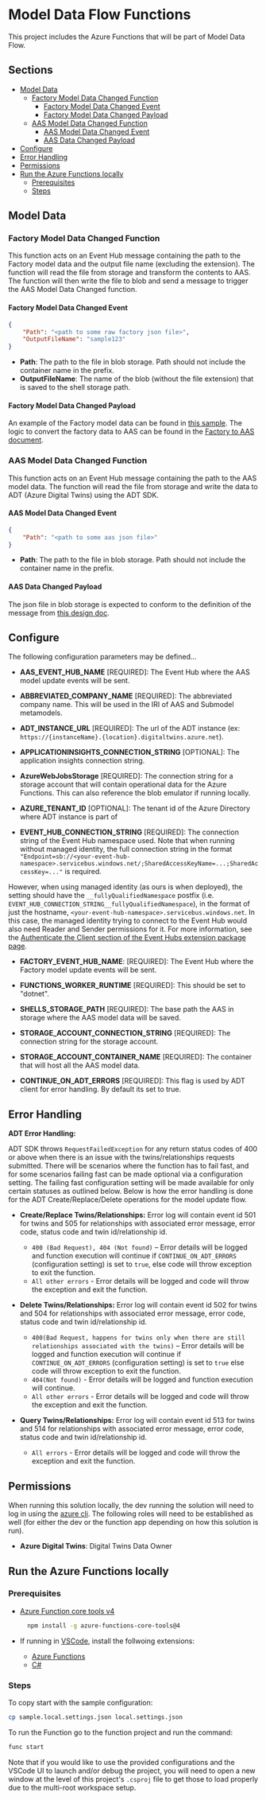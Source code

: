# Model Data Flow Functions <!-- omit in toc -->

This project includes the Azure Functions that will be part of Model Data Flow.

## Sections <!-- omit in toc -->

- [Model Data](#model-data)
  - [Factory Model Data Changed Function](#factory-model-data-changed-function)
    - [Factory Model Data Changed Event](#factory-model-data-changed-event)
    - [Factory Model Data Changed Payload](#factory-model-data-changed-payload)
  - [AAS Model Data Changed Function](#aas-model-data-changed-function)
    - [AAS Model Data Changed Event](#aas-model-data-changed-event)
    - [AAS Data Changed Payload](#aas-data-changed-payload)
- [Configure](#configure)
- [Error Handling](#error-handling)
- [Permissions](#permissions)
- [Run the Azure Functions locally](#run-the-azure-functions-locally)
  - [Prerequisites](#prerequisites)
  - [Steps](#steps)

## Model Data

### Factory Model Data Changed Function

This function acts on an Event Hub message containing the path to the Factory model data and the output file name (excluding the extension).
The function will read the file from storage and transform the contents to AAS.
The function will then write the file to blob and send a message to trigger the AAS Model Data Changed function.

#### Factory Model Data Changed Event

```json
{
    "Path": "<path to some raw factory json file>",
    "OutputFileName": "sample123"
}
```

- **Path**: The path to the file in blob storage. Path should not include the container name in the prefix.
- **OutputFileName**: The name of the blob (without the file extension) that is saved to the shell storage path.

#### Factory Model Data Changed Payload

An example of the Factory model data can be found in [this sample](../../samples/model-data/Factory.json).
The logic to convert the factory data to AAS can be found in the [Factory to AAS document](../../docs/design/model-data-raw-to-aas.md).

### AAS Model Data Changed Function

This function acts on an Event Hub message containing the path to the AAS model data.
The function will read the file from storage and write the data to ADT (Azure Digital Twins) using the ADT SDK.

#### AAS Model Data Changed Event

```json
{
    "Path": "<path to some aas json file>"
}
```

- **Path**: The path to the file in blob storage. Path should not include the container name in the prefix.

#### AAS Data Changed Payload

The json file in blob storage is expected to conform to the definition of the message from [this design doc](../../docs/model-data-raw-to-aas.md).

## Configure

The following configuration parameters may be defined...

- **AAS_EVENT_HUB_NAME** [REQUIRED]: The Event Hub where the AAS model update events will be sent.

- **ABBREVIATED_COMPANY_NAME** [REQUIRED]: The abbreviated company name. This will be used in the IRI of AAS and Submodel metamodels.

- **ADT_INSTANCE_URL** [REQUIRED]: The url of the ADT instance (ex: `https://{instanceName}.{location}.digitaltwins.azure.net`).

- **APPLICATIONINSIGHTS_CONNECTION_STRING** [OPTIONAL]: The application insights connection string.

- **AzureWebJobsStorage** [REQUIRED]: The connection string for a storage account that will contain operational data for the Azure Functions.
  This can also reference the blob emulator if running locally.

- **AZURE_TENANT_ID** [OPTIONAL]: The tenant id of the Azure Directory where ADT instance is part of

- **EVENT_HUB_CONNECTION_STRING** [REQUIRED]: The connection string of the Event Hub namespace used.
Note that when running without managed identity,
the full connection string in the format `"Endpoint=sb://<your-event-hub-namespace>.servicebus.windows.net/;SharedAccessKeyName=...;SharedAccessKey=..."`
is required.

However, when using managed identity (as ours is when deployed), the setting should have the `__fullyQualifiedNamespace` postfix (i.e. `EVENT_HUB_CONNECTION_STRING__fullyQualifiedNamespace`),
in the format of just the hostname, `<your-event-hub-namespace>.servicebus.windows.net`.
In this case, the managed identity trying to connect to the Event Hub would also need Reader and Sender permissions for it.
For more information, see the [Authenticate the Client section of the Event Hubs extension package page](https://www.nuget.org/packages/Microsoft.Azure.WebJobs.Extensions.EventHubs/5.0.0-beta.7#readme-body-tab).

- **FACTORY_EVENT_HUB_NAME**: [REQUIRED]: The Event Hub where the Factory model update events will be sent.

- **FUNCTIONS_WORKER_RUNTIME** [REQUIRED]: This should be set to "dotnet".

- **SHELLS_STORAGE_PATH** [REQUIRED]: The base path the AAS in storage where the AAS model data will be saved.

- **STORAGE_ACCOUNT_CONNECTION_STRING** [REQUIRED]: The connection string for the storage account.

- **STORAGE_ACCOUNT_CONTAINER_NAME** [REQUIRED]: The container that will host all the AAS model data.

- **CONTINUE_ON_ADT_ERRORS** [REQUIRED]: This flag is used by ADT client for error handling. By default its set to true.

## Error Handling

**ADT Error Handling:**

ADT SDK throws `RequestFailedException` for any return status codes of 400 or above when there is an issue
with the twins/relationships requests submitted. There will be scenarios where the function has to fail fast,
and for some scenarios
failing fast can be made optional via a configuration setting.
The failing fast configuration setting will be made available for only certain statuses as outlined below.
Below is how the error handling is done for the ADT Create/Replace/Delete operations for the model update flow.

- **Create/Replace Twins/Relationships:**
Error log will contain event id 501 for twins and 505 for relationships with associated error message, error code,
status code and twin id/relationship id.

  - `400 (Bad Request), 404 (Not found)` – Error details will be logged and function execution will continue
  if `CONTINUE_ON_ADT_ERRORS` (configuration setting) is set to `true`, else code will throw exception to exit
  the function.
  - `All other errors` - Error details will be logged and code will throw the exception and exit the function.

- **Delete Twins/Relationships:**
Error log will contain event id 502 for twins and 504 for relationships with associated error message, error code,
status code and twin id/relationship id.

  - `400(Bad Request, happens for twins only when there are still relationships associated with the twins)` –
  Error details will be logged and function execution will continue if `CONTINUE_ON_ADT_ERRORS`
  (configuration setting) is set to `true` else code will throw exception to exit the function.
  - `404(Not found)` - Error details will be logged and function execution will continue.
  - `All other errors` - Error details will be logged and code will throw the exception and exit the function.

- **Query Twins/Relationships:**
Error log will contain event id 513 for twins and 514 for relationships with associated error message, error code,
status code and twin id/relationship id.

  - `All errors` - Error details will be logged and code will throw the exception and exit the function.

## Permissions

When running this solution locally, the dev running the solution will need to log in using the [azure cli](https://learn.microsoft.com/en-us/cli/azure/).
The following roles will need to be established as well (for either the dev or the function app depending on how this solution is run).

- **Azure Digital Twins**: Digital Twins Data Owner

## Run the Azure Functions locally

### Prerequisites

- [Azure Function core tools v4](https://docs.microsoft.com/en-us/azure/azure-functions/functions-run-local?tabs=v4%2Cwindows%2Ccsharp%2Cportal%2Cbash)

  ```bash
    npm install -g azure-functions-core-tools@4
  ```

- If running in [VSCode](https://code.visualstudio.com/), install the follwoing extensions:
  - [Azure Functions](https://marketplace.visualstudio.com/items?itemName=ms-azuretools.vscode-azurefunctions)
  - [C#](https://marketplace.visualstudio.com/items?itemName=ms-dotnettools.csharp)

### Steps

To copy start with the sample configuration:

```bash
cp sample.local.settings.json local.settings.json
```

To run the Function go to the function project and run the command:

```bash
func start
```

Note that if you would like to use the provided configurations and the VSCode UI to launch and/or debug the project,
you will need to open a new window at the level of this project's `.csproj` file to get those to load properly due to the multi-root workspace setup.
